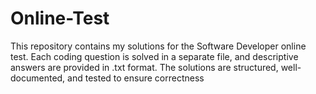 # Online-Test
This repository contains my solutions for the Software Developer online test. Each coding question is solved in a separate file, and descriptive answers are provided in .txt format. The solutions are structured, well-documented, and tested to ensure correctness
